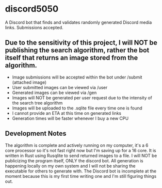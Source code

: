 # discord5050
A Discord bot that finds and validates randomly generated Discord media links. Submissions accepted.

## Due to the sensitivity of this project, I will NOT be publishing the search algorithm, rather the bot itself that returns an image stored from the algorithm.
- Image submissions will be accepted within the bot under /submit (attached image)
- User submitted images can be viewed via /user
- Generated images can be viewed via /gen
- Images will NOT be generated per user request due to the intensity of the search tree algorithm
- Images will be uploaded to the .sqlite file every time one is found
- I cannot provide an ETA at this time on generated links
- Generation times will be faster whenever I buy a new CPU
## Development Notes
The algorithm is complete and actively running on my computer, it's a 6 core processor so it's not fast right now but I'm saving up for a 16 core. It is written in Rust using Rusqlite to send returned images to a file. I will NOT be publicizing the program itself, ONLY the discord bot. All generation is happening locally on my own system and I will not be sharing the executable for others to generate with.
The Discord bot is incomplete at the moment because this is my first time writing one and I'm still figuring things out.
